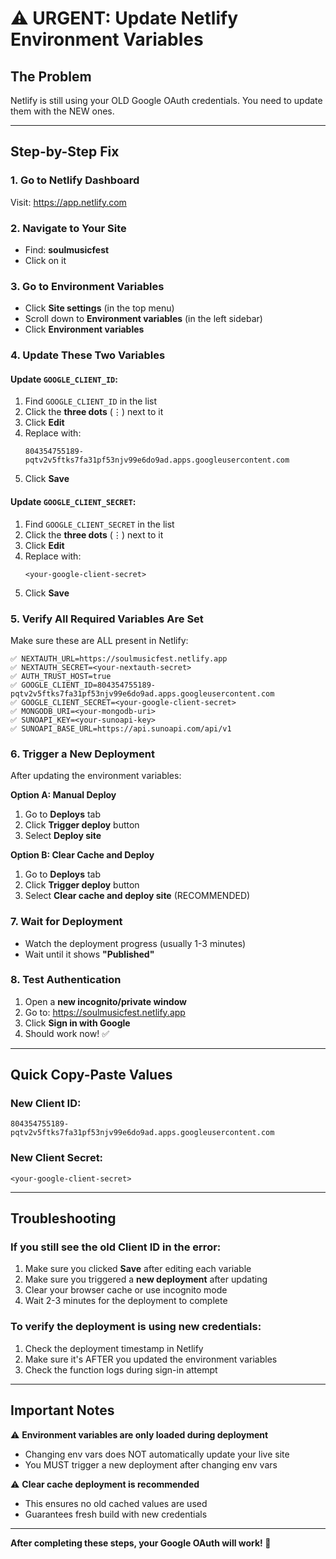 # ⚠️ URGENT: Update Netlify Environment Variables

## The Problem
Netlify is still using your OLD Google OAuth credentials. You need to update them with the NEW ones.

---

## Step-by-Step Fix

### 1. Go to Netlify Dashboard
Visit: https://app.netlify.com

### 2. Navigate to Your Site
- Find: **soulmusicfest**
- Click on it

### 3. Go to Environment Variables
- Click **Site settings** (in the top menu)
- Scroll down to **Environment variables** (in the left sidebar)
- Click **Environment variables**

### 4. Update These Two Variables

#### Update `GOOGLE_CLIENT_ID`:
1. Find `GOOGLE_CLIENT_ID` in the list
2. Click the **three dots** (⋮) next to it
3. Click **Edit**
4. Replace with:
   ```
   804354755189-pqtv2v5ftks7fa31pf53njv99e6do9ad.apps.googleusercontent.com
   ```
5. Click **Save**

#### Update `GOOGLE_CLIENT_SECRET`:
1. Find `GOOGLE_CLIENT_SECRET` in the list
2. Click the **three dots** (⋮) next to it
3. Click **Edit**
4. Replace with:
   ```
   <your-google-client-secret>
   ```
5. Click **Save**

### 5. Verify All Required Variables Are Set

Make sure these are ALL present in Netlify:

```
✅ NEXTAUTH_URL=https://soulmusicfest.netlify.app
✅ NEXTAUTH_SECRET=<your-nextauth-secret>
✅ AUTH_TRUST_HOST=true
✅ GOOGLE_CLIENT_ID=804354755189-pqtv2v5ftks7fa31pf53njv99e6do9ad.apps.googleusercontent.com
✅ GOOGLE_CLIENT_SECRET=<your-google-client-secret>
✅ MONGODB_URI=<your-mongodb-uri>
✅ SUNOAPI_KEY=<your-sunoapi-key>
✅ SUNOAPI_BASE_URL=https://api.sunoapi.com/api/v1
```

### 6. Trigger a New Deployment

After updating the environment variables:

**Option A: Manual Deploy**
1. Go to **Deploys** tab
2. Click **Trigger deploy** button
3. Select **Deploy site**

**Option B: Clear Cache and Deploy**
1. Go to **Deploys** tab
2. Click **Trigger deploy** button
3. Select **Clear cache and deploy site** (RECOMMENDED)

### 7. Wait for Deployment
- Watch the deployment progress (usually 1-3 minutes)
- Wait until it shows **"Published"**

### 8. Test Authentication
1. Open a **new incognito/private window**
2. Go to: https://soulmusicfest.netlify.app
3. Click **Sign in with Google**
4. Should work now! ✅

---

## Quick Copy-Paste Values

### New Client ID:
```
804354755189-pqtv2v5ftks7fa31pf53njv99e6do9ad.apps.googleusercontent.com
```

### New Client Secret:
```
<your-google-client-secret>
```

---

## Troubleshooting

### If you still see the old Client ID in the error:
1. Make sure you clicked **Save** after editing each variable
2. Make sure you triggered a **new deployment** after updating
3. Clear your browser cache or use incognito mode
4. Wait 2-3 minutes for the deployment to complete

### To verify the deployment is using new credentials:
1. Check the deployment timestamp in Netlify
2. Make sure it's AFTER you updated the environment variables
3. Check the function logs during sign-in attempt

---

## Important Notes

⚠️ **Environment variables are only loaded during deployment**
- Changing env vars does NOT automatically update your live site
- You MUST trigger a new deployment after changing env vars

⚠️ **Clear cache deployment is recommended**
- This ensures no old cached values are used
- Guarantees fresh build with new credentials

---

**After completing these steps, your Google OAuth will work! 🎉**
